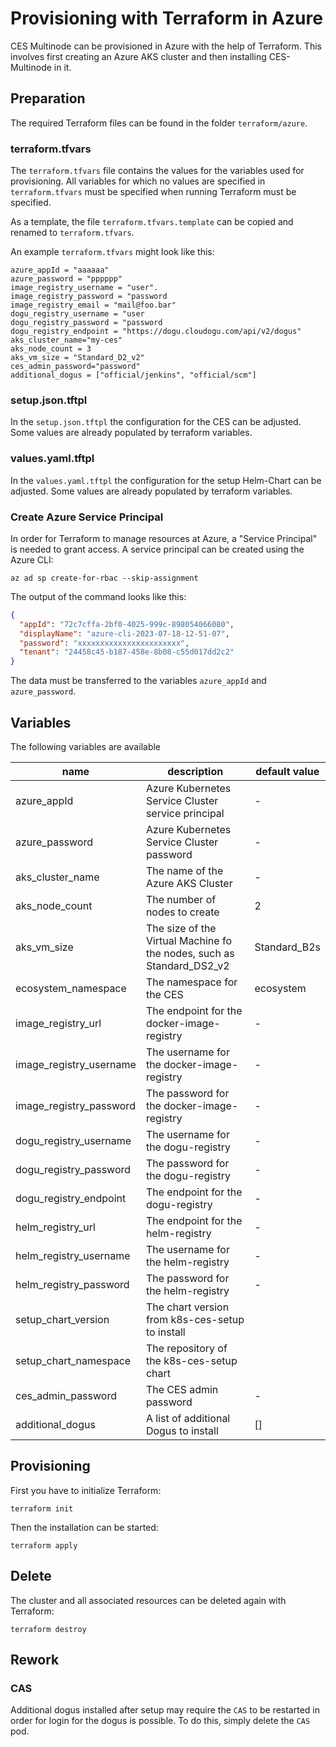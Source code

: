# Provisioning with Terraform in Azure

CES Multinode can be provisioned in Azure with the help of Terraform.
This involves first creating an Azure AKS cluster and then installing CES-Multinode in it.

## Preparation

The required Terraform files can be found in the folder `terraform/azure`.

### terraform.tfvars

The `terraform.tfvars` file contains the values for the variables used for provisioning.
All variables for which no values are specified in `terraform.tfvars` must be specified when running Terraform
must be specified.

As a template, the file `terraform.tfvars.template` can be copied and renamed to `terraform.tfvars`.

An example `terraform.tfvars` might look like this:

```
azure_appId = "aaaaaa"
azure_password = "pppppp"
image_registry_username = "user".
image_registry_password = "password
image_registry_email = "mail@foo.bar"
dogu_registry_username = "user
dogu_registry_password = "password
dogu_registry_endpoint = "https://dogu.cloudogu.com/api/v2/dogus"
aks_cluster_name="my-ces"
aks_node_count = 3
aks_vm_size = "Standard_D2_v2"
ces_admin_password="password"
additional_dogus = ["official/jenkins", "official/scm"]
```

### setup.json.tftpl

In the `setup.json.tftpl` the configuration for the CES can be adjusted.
Some values are already populated by terraform variables.

### values.yaml.tftpl

In the `values.yaml.tftpl` the configuration for the setup Helm-Chart can be adjusted.
Some values are already populated by terraform variables.

### Create Azure Service Principal

In order for Terraform to manage resources at Azure, a "Service Principal" is needed to grant access.
A service principal can be created using the Azure CLI:

```shell
az ad sp create-for-rbac --skip-assignment
```

The output of the command looks like this:

```json
{
  "appId": "72c7cffa-2bf0-4025-999c-898054066080",
  "displayName": "azure-cli-2023-07-18-12-51-07",
  "password": "xxxxxxxxxxxxxxxxxxxxxxx",
  "tenant": "24458c45-b187-458e-8b08-c55d017dd2c2"
}
```

The data must be transferred to the variables `azure_appId` and `azure_password`.

## Variables

The following variables are available

| name                    | description                                                           | default value |
|-------------------------|-----------------------------------------------------------------------|---------------|
| azure_appId             | Azure Kubernetes Service Cluster service principal                    | -             |
| azure_password          | Azure Kubernetes Service Cluster password                             | -             |
| aks_cluster_name        | The name of the Azure AKS Cluster                                     | -             |
| aks_node_count          | The number of nodes to create                                         | 2             |
| aks_vm_size             | The size of the Virtual Machine fo the nodes, such as Standard_DS2_v2 | Standard_B2s  |
| ecosystem_namespace     | The namespace for the CES                                             | ecosystem     |
| image_registry_url      | The endpoint for the docker-image-registry                            | -             |
| image_registry_username | The username for the docker-image-registry                            | -             |
| image_registry_password | The password for the docker-image-registry                            | -             |
| dogu_registry_username  | The username for the dogu-registry                                    | -             |
| dogu_registry_password  | The password for the dogu-registry                                    | -             |
| dogu_registry_endpoint  | The endpoint for the dogu-registry                                    | -             |
| helm_registry_url       | The endpoint for the helm-registry                                    | -             |
| helm_registry_username  | The username for the helm-registry                                    | -             |
| helm_registry_password  | The password for the helm-registry                                    | -             |
| setup_chart_version     | The chart version from k8s-ces-setup to install                       |               |
| setup_chart_namespace   | The repository of the k8s-ces-setup chart                             |               |
| ces_admin_password      | The CES admin password                                                | -             |
| additional_dogus        | A list of additional Dogus to install                                 | []            |

## Provisioning

First you have to initialize Terraform:

```shell
terraform init
```

Then the installation can be started:

```shell
terraform apply
```

## Delete

The cluster and all associated resources can be deleted again with Terraform:

```shell
terraform destroy
```

## Rework

### CAS

Additional dogus installed after setup may require the `CAS` to be restarted in order for login for the dogus is
possible.
To do this, simply delete the `CAS` pod.